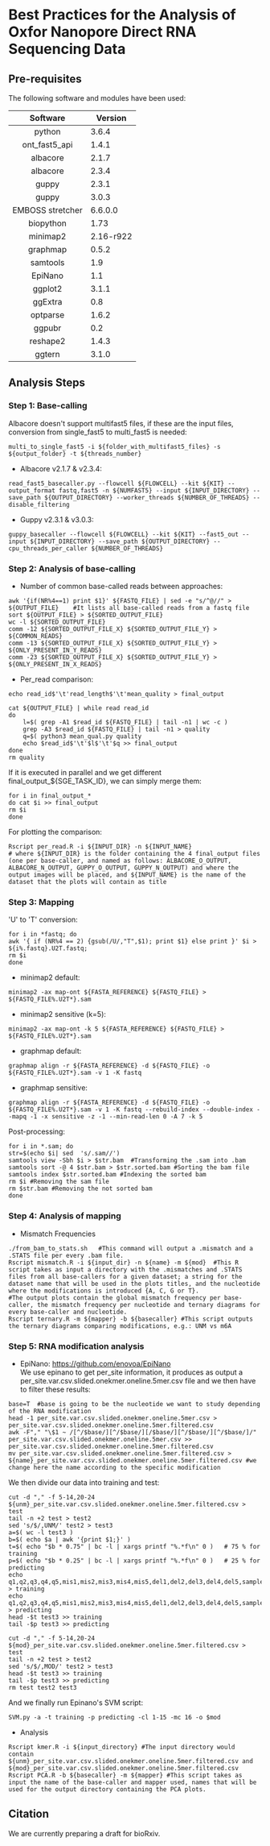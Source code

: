 # Best Practices for the Analysis of Oxfor Nanopore Direct RNA Sequencing Data

## Pre-requisites

The following software and modules have been used:

|**Software**| **Version** |
|:---------:|-------------|
| python    | 3.6.4 |
| ont_fast5_api | 1.4.1 |
| albacore | 2.1.7 |
| albacore | 2.3.4 |
| guppy | 2.3.1  |
| guppy  | 3.0.3  |
| EMBOSS stretcher | 6.6.0.0 |
| biopython | 1.73 |
| minimap2  | 2.16-r922    |
| graphmap  | 0.5.2  |
| samtools | 1.9 |
| EpiNano | 1.1 |
| ggplot2 | 3.1.1 |
| ggExtra | 0.8 |
| optparse | 1.6.2 |
| ggpubr | 0.2 |
| reshape2 | 1.4.3 |
| ggtern | 3.1.0 |


## Analysis Steps 

### Step 1: Base-calling

Albacore doesn't support multifast5 files, if these are the input files, conversion from single_fast5 to multi_fast5 is needed:
>
	multi_to_single_fast5 -i ${folder_with_multifast5_files} -s ${output_folder} -t ${threads_number} 
	
* Albacore v2.1.7 & v2.3.4:
```{r, engine='bash', count_lines}
read_fast5_basecaller.py --flowcell ${FLOWCELL} --kit ${KIT} --output_format fastq,fast5 -n ${NUMFAST5} --input ${INPUT_DIRECTORY} --save_path ${OUTPUT_DIRECTORY} --worker_threads ${NUMBER_OF_THREADS} --disable_filtering
```

* Guppy v2.3.1 & v3.0.3:
```{r, engine='bash', count_lines}
guppy_basecaller --flowcell ${FLOWCELL} --kit ${KIT} --fast5_out --input ${INPUT_DIRECTORY} --save_path ${OUTPUT_DIRECTORY} --cpu_threads_per_caller ${NUMBER_OF_THREADS}
```
### Step 2: Analysis of base-calling

* Number of common base-called reads between approaches:
```{r, engine='bash', count_lines}
awk '{if(NR%4==1) print $1}' ${FASTQ_FILE} | sed -e "s/^@//" > ${OUTPUT_FILE}    #It lists all base-called reads from a fastq file
sort ${OUTPUT_FILE} > ${SORTED_OUTPUT_FILE}
wc -l ${SORTED_OUTPUT_FILE}
comm -12 ${SORTED_OUTPUT_FILE_X} ${SORTED_OUTPUT_FILE_Y} > ${COMMON_READS}
comm -13 ${SORTED_OUTPUT_FILE_X} ${SORTED_OUTPUT_FILE_Y} > ${ONLY_PRESENT_IN_Y_READS}
comm -23 ${SORTED_OUTPUT_FILE_X} ${SORTED_OUTPUT_FILE_Y} > ${ONLY_PRESENT_IN_X_READS}
```
* Per_read comparison:
```{r, engine='bash', count_lines}
echo read_id$'\t'read_length$'\t'mean_quality > final_output

cat ${OUTPUT_FILE} | while read read_id
do
	l=$( grep -A1 $read_id ${FASTQ_FILE} | tail -n1 | wc -c )
	grep -A3 $read_id ${FASTQ_FILE} | tail -n1 > quality
	q=$( python3 mean_qual.py quality
	echo $read_id$'\t'$l$'\t'$q >> final_output
done
rm quality
```
If it is executed in parallel and we get different final_output_${SGE_TASK_ID}, we can simply merge them:
```{r, engine='bash', count_lines}
for i in final_output_*
do cat $i >> final_output
rm $i
done
```
For plotting the comparison:
```{r, engine='bash', count_lines}
Rscript per_read.R -i ${INPUT_DIR} -n ${INPUT_NAME}
# where ${INPUT_DIR} is the folder containing the 4 final_output files (one per base-caller, and named as follows: ALBACORE_O_OUTPUT, ALBACORE_N_OUTPUT, GUPPY_O_OUTPUT, GUPPY_N_OUTPUT) and where the output images will be placed, and ${INPUT_NAME} is the name of the dataset that the plots will contain as title
```

### Step 3: Mapping

'U' to 'T' conversion:
```{r, engine='bash', count_lines}
for i in *fastq; do
awk '{ if (NR%4 == 2) {gsub(/U/,"T",$1); print $1} else print }' $i > ${i%.fastq}.U2T.fastq;
rm $i
done
```
* minimap2 default:
```{r, engine='bash', count_lines}
minimap2 -ax map-ont ${FASTA_REFERENCE} ${FASTQ_FILE} > ${FASTQ_FILE%.U2T*}.sam
```
* minimap2 sensitive (k=5):
```
minimap2 -ax map-ont -k 5 ${FASTA_REFERENCE} ${FASTQ_FILE} > ${FASTQ_FILE%.U2T*}.sam
```

* graphmap default:
```{r, engine='bash', count_lines}
graphmap align -r ${FASTA_REFERENCE} -d ${FASTQ_FILE} -o ${FASTQ_FILE%.U2T*}.sam -v 1 -K fastq
```

* graphmap sensitive:
```{r, engine='bash', count_lines}
graphmap align -r ${FASTA_REFERENCE} -d ${FASTQ_FILE} -o ${FASTQ_FILE%.U2T*}.sam -v 1 -K fastq --rebuild-index --double-index --mapq -1 -x sensitive -z -1 --min-read-len 0 -A 7 -k 5
```

Post-processing:
```{r, engine='bash', count_lines}
for i in *.sam; do
str=$(echo $i| sed  's/.sam//')
samtools view -Sbh $i > $str.bam  #Transforming the .sam into .bam
samtools sort -@ 4 $str.bam > $str.sorted.bam #Sorting the bam file
samtools index $str.sorted.bam #Indexing the sorted bam
rm $i #Removing the sam file
rm $str.bam #Removing the not sorted bam
done
```


### Step 4: Analysis of mapping

* Mismatch Frequencies
```
./from_bam_to_stats.sh   #This command will output a .mismatch and a .STATS file per every .bam file.
Rscript mismatch.R -i ${input_dir} -n ${name} -m ${mod}  #This R script takes as input a directory with the .mismatches and .STATS files from all base-callers for a given dataset; a string for the dataset name that will be used in the plots titles, and the nucleotide where the modifications is introduced {A, C, G or T}. 
#The output plots contain the global mismatch frequency per base-caller, the mismatch frequency per nucleotide and ternary diagrams for every base-caller and nucleotide.
Rscript ternary.R -m ${mapper} -b ${basecaller} #This script outputs the ternary diagrams comparing modifications, e.g.: UNM vs m6A
```

### Step 5: RNA modification analysis

* EpiNano: https://github.com/enovoa/EpiNano  
We use epinano to get per_site information, it produces as output a per_site.var.csv.slided.onekmer.oneline.5mer.csv file and we then have to filter these results:
```
base=T  #base is going to be the nucleotide we want to study depending of the RNA modification
head -1 per_site.var.csv.slided.onekmer.oneline.5mer.csv > per_site.var.csv.slided.onekmer.oneline.5mer.filtered.csv
awk -F"," "\$1 ~ /[^/$base/][^/$base/][/$base/][^/$base/][^/$base/]/" per_site.var.csv.slided.onekmer.oneline.5mer.csv >> per_site.var.csv.slided.onekmer.oneline.5mer.filtered.csv
mv per_site.var.csv.slided.onekmer.oneline.5mer.filtered.csv > ${name}_per_site.var.csv.slided.onekmer.oneline.5mer.filtered.csv #we change here the name according to the specific modification
```
We then divide our data into training and test:
```
cut -d "," -f 5-14,20-24 ${unm}_per_site.var.csv.slided.onekmer.oneline.5mer.filtered.csv > test
tail -n +2 test > test2
sed 's/$/,UNM/' test2 > test3
a=$( wc -l test3 )
b=$( echo $a | awk '{print $1;}' )
t=$( echo "$b * 0.75" | bc -l | xargs printf "%.*f\n" 0 )   # 75 % for training
p=$( echo "$b * 0.25" | bc -l | xargs printf "%.*f\n" 0 )   # 25 % for predicting
echo q1,q2,q3,q4,q5,mis1,mis2,mis3,mis4,mis5,del1,del2,del3,del4,del5,sample > training
echo q1,q2,q3,q4,q5,mis1,mis2,mis3,mis4,mis5,del1,del2,del3,del4,del5,sample > predicting
head -$t test3 >> training 
tail -$p test3 >> predicting

cut -d "," -f 5-14,20-24 ${mod}_per_site.var.csv.slided.onekmer.oneline.5mer.filtered.csv > test
tail -n +2 test > test2
sed 's/$/,MOD/' test2 > test3
head -$t test3 >> training 
tail -$p test3 >> predicting
rm test test2 test3 
```
And we finally run Epinano's SVM script:
```
SVM.py -a -t training -p predicting -cl 1-15 -mc 16 -o $mod
```

* Analysis
```
Rscript kmer.R -i ${input_directory} #The input directory would contain ${unm}_per_site.var.csv.slided.onekmer.oneline.5mer.filtered.csv and ${mod}_per_site.var.csv.slided.onekmer.oneline.5mer.filtered.csv
Rscript PCA.R -b ${basecaller} -m ${mapper} #This script takes as input the name of the base-caller and mapper used, names that will be used for the output directory containing the PCA plots. 
```

## Citation

We are currently preparing a draft for bioRxiv. 


